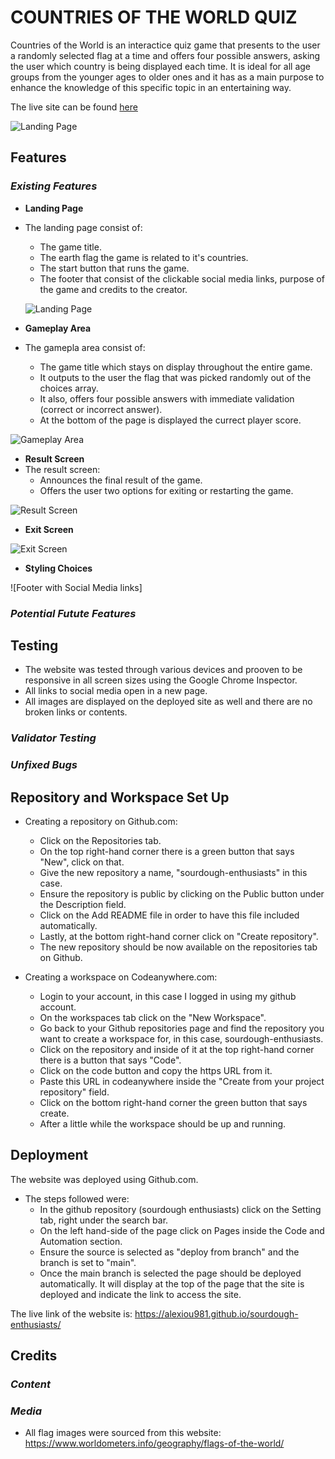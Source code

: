 # COUNTRIES OF THE WORLD QUIZ
Countries of the World is an interactice quiz game that presents to the user a randomly selected flag at a time and offers four possible answers, asking the user which country is being displayed each time. It is ideal for all age groups from the younger ages to older ones and it has as a main purpose to enhance the knowledge of this specific topic in an entertaining way.

The live site can be found [here](https://alexiou981.github.io/countries-of-the-world-quiz/)

![Landing Page](assets/images/am-i-responsive.png)

## **Features**
### *Existing Features*

- __Landing Page__
- The landing page consist of:
    - The game title.
    - The earth flag the game is related to it's countries.
    - The start button that runs the game.
    - The footer that consist of the clickable social media links, purpose of the game and credits to the creator.

    ![Landing Page](assets/images/landing-screen.png)

- __Gameplay Area__
- The gamepla area consist of:
    - The game title which stays on display throughout the entire game.
    - It outputs to the user the flag that was picked randomly out of the choices array.
    - It also, offers four possible answers with immediate validation (correct or incorrect answer).
    - At the bottom of the page is displayed the currect player score.

![Gameplay Area](assets/images/gameplay-area.png)

- __Result Screen__
- The result screen:
    - Announces the final result of the game.
    - Offers the user two options for exiting or restarting the game.

![Result Screen](assets/images/result-screen.png)

- __Exit Screen__

![Exit Screen](assets/images/exit-screen.png)

- __Styling Choices__

![Footer with Social Media links]

### *Potential Futute Features*

## **Testing**

- The website was tested through various devices and prooven to be responsive in all screen sizes using the Google Chrome Inspector.
- All links to social media open in a new page.
- All images are displayed on the deployed site as well and there are no broken links or contents.

### *Validator Testing*

### *Unfixed Bugs* 

## **Repository and Workspace Set Up**
-  Creating a repository on Github.com:
    - Click on the Repositories tab.
    - On the top right-hand corner there is a green button that says "New", click on that.
    - Give the new repository a name, "sourdough-enthusiasts" in this case.
    - Ensure the repository is public by clicking on the Public button under the Description field.
    - Click on the Add README file in order to have this file included automatically.
    - Lastly, at the bottom right-hand corner click on "Create repository".
    - The new repository should be now available on the repositories tab on Github.

- Creating a workspace on Codeanywhere.com:
    - Login to your account, in this case I logged in using my github account.
    - On the workspaces tab click on the "New Workspace".
    - Go back to your Github repositories page and find the repository you want to create a workspace for, in this case, sourdough-enthusiasts.
    - Click on the repository and inside of it at the top right-hand corner there is a button that says "Code".
    - Click on the code button and copy the https URL from it.
    - Paste this URL in codeanywhere inside the "Create from your project repository" field.
    - Click on the bottom right-hand corner the green button that says create.
    - After a little while the workspace should be up and running.

## **Deployment** 
The website was deployed using Github.com. 
- The steps followed were: 
    - In the github repository (sourdough enthusiasts) click on the Setting tab, right under the search bar.
    - On the left hand-side of the page click on Pages inside the Code and Automation section.
    - Ensure the source is selected as "deploy from branch" and the branch is set to "main".
    - Once the main branch is selected the page should be deployed automatically. It will display at the top of the page that the site is deployed and indicate the link to access the site.

The live link of the website is: https://alexiou981.github.io/sourdough-enthusiasts/ 

## **Credits**
### *Content*

### *Media* 
- All flag images were sourced from this website: https://www.worldometers.info/geography/flags-of-the-world/